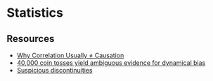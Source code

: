 # Statistics

## Resources

- [Why Correlation Usually ≠ Causation](https://www.gwern.net/Causality)
- [40,000 coin tosses yield ambiguous evidence for dynamical bias](https://www.stat.berkeley.edu/~aldous/Real-World/coin_tosses.html)
- [Suspicious discontinuities](https://danluu.com/discontinuities/)
